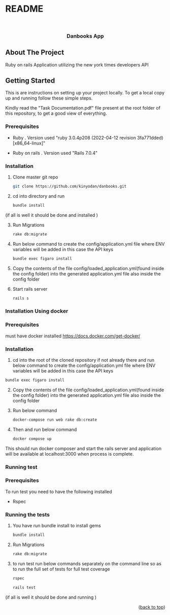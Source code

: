 # README
<!-- Improved compatibility of back to top link: See: https://github.com/othneildrew/Best-README-Template/pull/73 -->
<a name="readme-top"></a>
<!--
*** Thanks for checking out the Best-README-Template. If you have a suggestion
*** that would make this better, please fork the repo and create a pull request
*** or simply open an issue with the tag "enhancement".
*** Don't forget to give the project a star!
*** Thanks again! Now go create something AMAZING! :D
-->



<!-- PROJECT SHIELDS -->
<!--
*** I'm using markdown "reference style" links for readability.
*** Reference links are enclosed in brackets [ ] instead of parentheses ( ).
*** See the bottom of this document for the declaration of the reference variables
*** for contributors-url, forks-url, etc. This is an optional, concise syntax you may use.
*** https://www.markdownguide.org/basic-syntax/#reference-style-links
-->


<!-- PROJECT LOGO -->
<br />
<div align="center">
<h3 align="center">Danbooks App</h3>
</div>

<!-- ABOUT THE PROJECT -->
## About The Project
Ruby on rails Application utilizing the new york times developers API

<!-- GETTING STARTED -->
## Getting Started

This is are instructions on setting up your project locally.
To get a local copy up and running follow these simple steps.

Kindly read the "Task Documentation.pdf" file present at the  root folder of this repository,
to get a good view of everything.

### Prerequisites

* Ruby . Version used "ruby 3.0.4p208 (2022-04-12 revision 3fa771dded) [x86_64-linux]"
   
* Ruby on rails . Version used "Rails 7.0.4" 


### Installation
1. Clone master git repo
   ```sh
   git clone https://github.com/kinyodan/danbooks.git
   ```
2. cd into directory and run 
   ```sh
   bundle install
   ```
  (if all is well it should be done and installed )
  
3. Run Migrations 
   ```sh
   rake db:migrate 
   ```
4. Run below command to create the config/application.yml file where ENV variables will be added in this case the API keys 
   ```sh
   bundle exec figaro install 
   ```
5. Copy the contents of the file config/loaded_application.yml(found inside the config folder) into the generated application.yml file also inside the config folder   
   
6. Start rails server  
   ```sh
   rails s  
   ```
### Installation Using docker

### Prerequisites
must have docker installed 
https://docs.docker.com/get-docker/

### Installation

1.  cd into the root of the cloned repository if not already there and run below command to create the config/application.yml file where ENV variables will be added in this case the API keys 
   ```sh
   bundle exec figaro install 
   ```
2. Copy the contents of the file config/loaded_application.yml(found inside the config folder) into the generated application.yml file also inside the config folder   

3. Run below command
   ```sh
   docker-compose run web rake db:create
   ```
   
4. Then and run below command
   ```sh
   docker compose up
   ```   
   
This should run docker composer and start the rails server and application will be available at localhost:3000 when process is complete.

### Running test 

### Prerequisites

To run test you need to have the following installed
* Rspec
  
### Running the tests

1. You have run bundle install to install gems 
   ```sh
   bundle install 
   ```
2. Run Migrations 
   ```sh
   rake db:migrate 
   ```
3. to run test run below commands separately on the command line so as to run the full set of tests for full test coverage
   ```sh
   rspec 
   ```
   ```sh
   rails test 
   ```

(if all is well it should be done and running )

<p align="right">(<a href="#readme-top">back to top</a>)</p>




